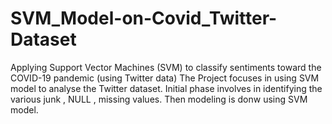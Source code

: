 # SVM_Model-on-Covid_Twitter-Dataset
Applying Support Vector Machines (SVM) to classify sentiments toward the COVID-19 pandemic (using Twitter data)
The Project focuses in using SVM model to analyse the Twitter dataset.
Initial phase involves in identifying the various junk , NULL , missing values.
Then modeling is donw using SVM model.

